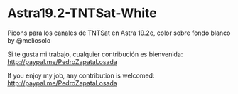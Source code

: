 # Astra19.2-TNTSat-White
Picons para los canales de TNTSat en Astra 19.2e, color sobre fondo blanco by @meliosolo

Si te gusta mi trabajo, cualquier contribución es bienvenida: http://paypal.me/PedroZapataLosada

If you enjoy my job, any contribution is welcomed: http://paypal.me/PedroZapataLosada
